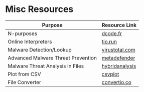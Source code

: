 # Misc Resources

|Purpose|Resource Link|
|------|------|
|N-purposes|[dcode.fr](https://www.dcode.fr/en)|
|Online Interpreters|[tio.run](https://tio.run/#)|
|Malware Detection/Lookup|[virustotal.com](https://www.virustotal.com/gui/)|
|Advanced Malware Threat Prevention|[metadefender](https://metadefender.opswat.com/?lang=en)|
|Malware Threat Analysis in Files|[hybridanalysis](https://hybrid-analysis.com/)|
|Plot from CSV|[csvplot](https://www.csvplot.com)|
|File Converter|[convertio.co](https://convertio.co/)|
